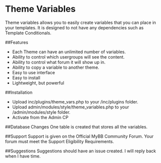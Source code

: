 # Theme Variables
Theme variables allows you to easily create variables that you can place in your templates.  It is designed to not have any dependencies such as Template Conditionals.

##Features
- Each Theme can have an unlimited number of variables.
- Ability to control which usergroups will see the content.
- Ability to control what forum it will show up in.
- Ability to copy a variable to another theme.
- Easy to use interface
- Easy to install
- Lightweight, but powerful
 

##Installation
- Upload inc/plugins/theme_vars.php to your /inc/plugins folder.
- Upload admin/modules/style/theme_variables.php to your /admin/modules/style folder.
- Activate from the Admin CP


##Database Changes
One table is created that stores all the variables.

##Support
Support is given on the Official MyBB Community Forum.  Your forum must meet the Support Eligibility Requirements.

##Suggestions
Suggestions should have an issue created.  I will reply back when I have time.
